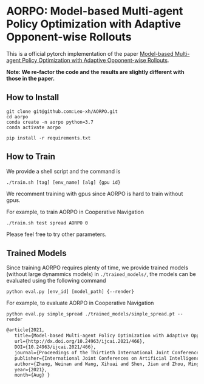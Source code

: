 # AORPO: Model-based Multi-agent Policy Optimization with Adaptive Opponent-wise Rollouts

This is a official pytorch implementation of the paper [Model-based Multi-agent Policy Optimization with Adaptive Opponent-wise Rollouts](https://arxiv.org/abs/2105.03363).

**Note: We re-factor the code and the results are slightly different with those in the paper.**

## How to Install

```shell
git clone git@github.com:Leo-xh/AORPO.git
cd aorpo
conda create -n aorpo python=3.7
conda activate aorpo

pip install -r requirements.txt
```

## How to Train

We provide a shell script and the command is

```shell
./train.sh [tag] [env_name] [alg] {gpu id}
```

We recomment training with gpus since AORPO is hard to train without gpus.

For example, to train AORPO in Cooperative Navigation

```shell
./train.sh test spread AORPO 0
```

Please feel free to try other parameters.

## Trained Models

Since training AORPO requires plenty of time, we provide trained models (without large dynammics models) in `./trained_models/`, the models can be evaluated using the following command

```shell
python eval.py [env_id] [model_path] {--render}
```

For example, to evaluate AORPO in Cooperative Navigation

```shell
python eval.py simple_spread ./trained_models/simple_spread.pt --render
```

```tex
@article{2021,
   title={Model-based Multi-agent Policy Optimization with Adaptive Opponent-wise Rollouts},
   url={http://dx.doi.org/10.24963/ijcai.2021/466},
   DOI={10.24963/ijcai.2021/466},
   journal={Proceedings of the Thirtieth International Joint Conference on Artificial Intelligence},
   publisher={International Joint Conferences on Artificial Intelligence Organization},
   author={Zhang, Weinan and Wang, Xihuai and Shen, Jian and Zhou, Ming},
   year={2021},
   month={Aug} }
```
